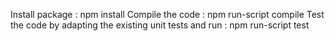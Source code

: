 Install package : npm install
Compile the code : npm run-script compile
Test the code by adapting the existing unit tests and run : npm run-script test
